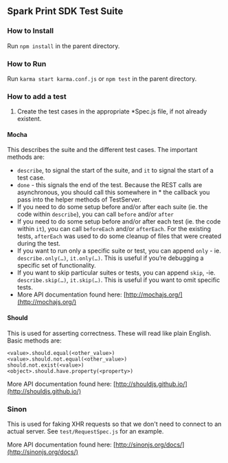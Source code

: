 ## Spark Print SDK Test Suite

### How to Install
Run `npm install` in the parent directory.

### How to Run
Run `karma start karma.conf.js` or `npm test` in the parent directory.

### How to add a test
1. Create the test cases in the appropriate \*Spec.js file, if not already existent.

#### Mocha
This describes the suite and the different test cases.  The important methods are:
* `describe`, to signal the start of the suite, and `it` to signal the start of a test case.
* `done` - this signals the end of the test.  Because the REST calls are asynchronous, you should call this somewhere in * the callback you pass into the helper methods of TestServer.
* If you need to do some setup before and/or after each suite (ie. the code within `describe`), you can call `before` and/or `after`
* If you need to do some setup before and/or after each test (ie. the code within `it`), you can call `beforeEach` and/or `afterEach`.  For the existing tests, `afterEach` was used to do some cleanup of files that were created during the test.
* If you want to run only a specific suite or test, you can append `only` - ie. `describe.only(…)`, `it.only(…)`.  This is useful if you’re debugging a specific set of functionality.
* If you want to skip particular suites or tests, you can append `skip`, -ie. `describe.skip(…)`, `it.skip(…)`.  This is useful if you want to omit specific tests.
* More API documentation found here:  [http://mochajs.org/](http://mochajs.org/)

#### Should
This is used for asserting correctness.  These will read like plain English.  Basic methods are:
```
<value>.should.equal(<other_value>)
<value>.should.not.equal(<other_value>)
should.not.exist(<value>)
<object>.should.have.property(<property>)
```
More API documentation found here:  [http://shouldjs.github.io/](http://shouldjs.github.io/)

### Sinon
This is used for faking XHR requests so that we don't need to connect to an actual server. See `test/RequestSpec.js` for an example.

More API documentation found here: [http://sinonjs.org/docs/](http://sinonjs.org/docs/)

